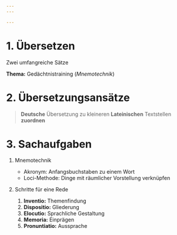 ```yaml
---
---

---
```


# 1. Übersetzen

Zwei umfangreiche Sätze

**Thema:** Gedächtnistraining (*Mnemotechnik*)

# 2. Übersetzungsansätze

> **Deutsche** Übersetzung zu 
> kleineren **Lateinischen** Textstellen **zuordnen**

# 3. Sachaufgaben

1. Mnemotechnik
	- Akronym: Anfangsbuchstaben zu einem Wort
	- Loci-Methode: Dinge mit räumlicher Vorstellung verknüpfen
	
2. Schritte für eine Rede
	1. **Inventio:** Themenfindung
	2. **Dispositio:** Gliederung
	3. **Elocutio:** Sprachliche Gestaltung
	4. **Memoria:** Einprägen
	5. **Pronuntiatio:** Aussprache
